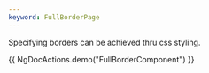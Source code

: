 ```yaml
---
keyword: FullBorderPage
---
```


Specifying borders can be achieved thru css styling.

{{ NgDocActions.demo("FullBorderComponent") }}
